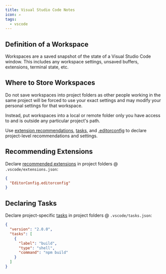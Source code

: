 ```yaml
---
title: Visual Studio Code Notes
icon: ✍️
tags:
  - vscode
---
```


## Definition of a Workspace

Workspaces are a saved snapshot of the state of a Visual Studio Code window. This includes any workspace settings, unsaved buffers, extensions, terminal state, etc.

## Where to Store Workspaces

Do not save workspaces into project folders as other people working in the same project will be forced to use your exact settings and may modify your personal settings for that workspace.

Instead, put workspaces into a local or remote folder only you have access to and is outside any particular project's path.

Use [extension recommendations](#recommending-extensions), [tasks](#declaring-tasks), and [.editorconfig](editorconfig.html) to declare project-level recommendations and settings.

## Recommending Extensions

Declare [recommended extensions](https://code.visualstudio.com/docs/editor/extension-gallery#_workspace-recommended-extensions) in project folders @ `.vscode/extensions.json`:

```json
{
  "EditorConfig.editorconfig"
}
```

## Declaring Tasks

Declare project-specific [tasks](https://code.visualstudio.com/docs/editor/tasks) in project folders @ `.vscode/tasks.json`:

```json
{
  "version": "2.0.0",
  "tasks": [
    {
      "label": "build",
      "type": "shell",
      "command": "npm build"
    }
  ]
}
```
